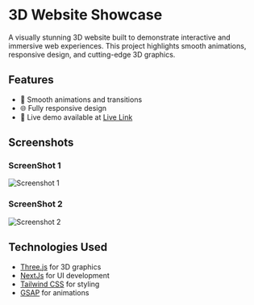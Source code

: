# 3D Website Showcase

A visually stunning 3D website built to demonstrate interactive and immersive web experiences. This project highlights smooth animations, responsive design, and cutting-edge 3D graphics.

## Features

- 🌟 Smooth animations and transitions
- 🌐 Fully responsive design
- 🚀 Live demo available at [Live Link](https://fizzi.kartikpawar.dev/)

## Screenshots

### ScreenShot 1
![Screenshot 1](https://github.com/user-attachments/assets/e4efa3fd-9b79-4529-955a-497aea965ed5)

### ScreenShot 2
![Screenshot 2](https://github.com/user-attachments/assets/9d2d4adc-d42d-4654-be4a-9d1b87db2721)

## Technologies Used

- [Three.js](https://threejs.org/) for 3D graphics
- [NextJs](https://nextjs.org/) for UI development
- [Tailwind CSS](https://tailwindcss.com/) for styling
- [GSAP](https://gsap.com/) for animations

